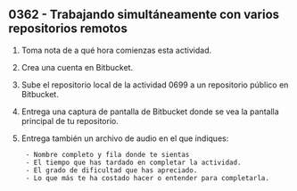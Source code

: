 ## 0362 - Trabajando simultáneamente con varios repositorios remotos

1. Toma nota de a qué hora comienzas esta actividad.
2. Crea una cuenta en Bitbucket.
3. Sube el repositorio local de la actividad 0699 a un repositorio público en Bitbucket.
3. Entrega una captura de pantalla de Bitbucket donde se vea la pantalla principal de tu repositorio.
5. Entrega también un archivo de audio en el que indiques:

        - Nombre completo y fila donde te sientas
        - El tiempo que has tardado en completar la actividad. 
        - El grado de dificultad que has apreciado.  
        - Lo que más te ha costado hacer o entender para completarla.
